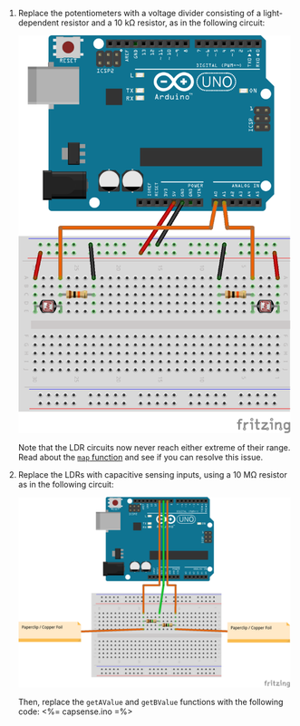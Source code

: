 1. Replace the potentiometers with a voltage divider consisting of a light-dependent resistor and a 10 k&Omega; resistor, as in the following circuit:

    ![Two LDRs, connected to pins A0 and A1 with 10k resistors dim=400h](two-LDRs-fritzing.png)
    
    Note that the LDR circuits now never reach either extreme of their range. Read about the [`map` function](http://arduino.cc/en/reference/map) and see if you can resolve this issue.

2. Replace the LDRs with capacitive sensing inputs, using a 10 M&Omega; resistor as in the following circuit:

    ![Two capsense inputs, on pins 9 and 11, transmission on pin 10, 1Mohm resistors dim=400h](two-capsense-inputs.png)
    
    Then, replace the `getAValue` and `getBValue` functions with the following code:
    <%= capsense.ino =%>
